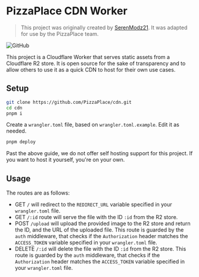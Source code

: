 # PizzaPlace CDN Worker

> This project was originally created by [SerenModz21](https://github.com/SerenModz21/). It was adapted for use by the PizzaPlace team.

![GitHub](https://cdn.pizzaplace.workers.dev/BJHqCABo.png)

This project is a Cloudflare Worker that serves static assets from a Cloudflare R2 store.
It is open source for the sake of transparency and to allow others to use it as a quick CDN to host for their own use cases.

## Setup

```bash
git clone https://github.com/PizzaPlace/cdn.git
cd cdn
pnpm i
```

Create a `wrangler.toml` file, based on `wrangler.toml.example`. Edit it as needed.

```bash
pnpm deploy
```

Past the above guide, we do not offer self hosting support for this project. If you want to host it yourself, you're on your own.

## Usage

The routes are as follows:

- GET `/` will redirect to the `REDIRECT_URL` variable specified in your `wrangler.toml` file.
- GET `/:id` route will serve the file with the ID `:id` from the R2 store.
- POST `/upload` will upload the provided image to the R2 store and return the ID, and the URL of the uploaded file. This route is guarded by the `auth` middleware, that checks if the `Authorization` header matches the `ACCESS_TOKEN` variable specified in your `wrangler.toml` file.
- DELETE `/:id` will delete the file with the ID `:id` from the R2 store. This route is guarded by the `auth` middleware, that checks if the `Authorization` header matches the `ACCESS_TOKEN` variable specified in your `wrangler.toml` file.
